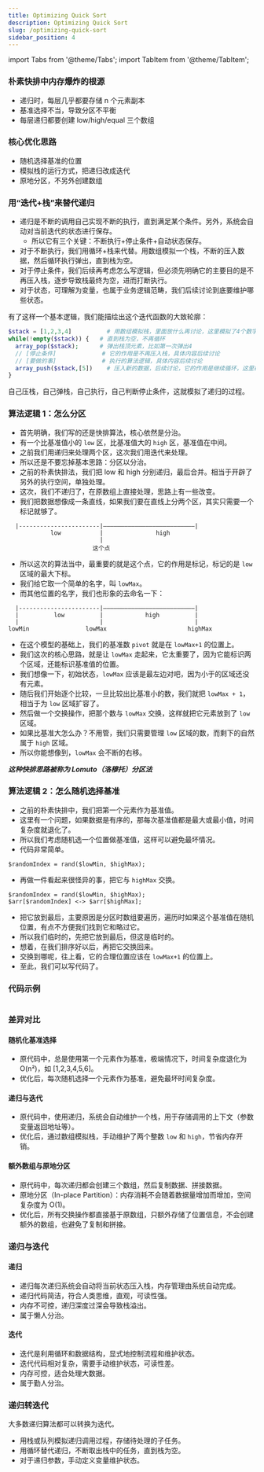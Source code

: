 ```yaml
---
title: Optimizing Quick Sort
description: Optimizing Quick Sort
slug: /optimizing-quick-sort
sidebar_position: 4
---
```


import Tabs from '@theme/Tabs';
import TabItem from '@theme/TabItem';

### 朴素快排中内存爆炸的根源

- 递归时，每层几乎都要存储 n 个元素副本
- 基准选择不当，导致分区不平衡
- 每层递归都要创建 low/high/equal 三个数组

### 核心优化思路

- 随机选择基准的位置
- 模拟栈的运行方式，把递归改成迭代
- 原地分区，不另外创建数组

### 用“迭代+栈”来替代递归

- 递归是不断的调用自己实现不断的执行，直到满足某个条件。另外，系统会自动对当前迭代的状态进行保存。
  - 所以它有三个关键：不断执行+停止条件+自动状态保存。
- 对于不断执行，我们用循环+栈来代替。用数组模拟一个栈，不断的压入数据，然后循环执行弹出，直到栈为空。
- 对于停止条件，我们后续再考虑怎么写逻辑，但必须先明确它的主要目的是不再压入栈，逐步导致栈最终为空，进而打断执行。
- 对于状态，可理解为变量，也属于业务逻辑范畴，我们后续讨论到底要维护哪些状态。

有了这样一个基本逻辑，我们能描绘出这个迭代函数的大致轮廓：

```php
$stack = [1,2,3,4]          # 用数组模拟栈，里面放什么再讨论，这里模拟了4个数字
while(!empty($stack)) {   # 直到栈为空，不再循环
  array_pop($stack);      # 弹出栈顶元素，比如第一次弹出4
  // [停止条件]             # 它的作用是不再压入栈，具体内容后续讨论
  // [要做的事]             # 执行的算法逻辑，具体内容后续讨论
  array_push($stack,[5])    # 压入新的数据，后续讨论，它的作用是继续循环，这里模拟压入了数字5
}

```

自己压栈，自己弹栈，自己执行，自己判断停止条件，这就模拟了递归的过程。

### 算法逻辑 1：怎么分区

- 首先明确，我们写的还是快排算法，核心依然是分治。
- 有一个比基准值小的 `low` 区，比基准值大的 `high` 区，基准值在中间。
- 之前我们用递归来处理两个区，这次我们用迭代来处理。
- 所以还是不要忘掉基本思路：分区以分治。
- 之前的朴素快排法，我们把 low 和 high 分别递归，最后合并。相当于开辟了另外的执行空间，单独处理。
- 这次，我们不递归了，在原数组上直接处理，思路上有一些改变。
- 我们把数据想像成一条直线，如果我们要在直线上分两个区，其实只需要一个标记就够了。

```
  |-----------------------|——————————————————————————|
            low           |               high
                          |
                        这个点
```

- 所以这次的算法当中，最重要的就是这个点，它的作用是标记，标记的是 `low` 区域的最大下标。
- 我们给它取一个简单的名字，叫 `lowMax`。
- 而其他位置的名字，我们也形象的去命名一下：

```
  |-----------------------|——————————————————————————|
  |          low          |            high          |
  |                       |                          |
lowMin                lowMax                       highMax
```

- 在这个模型的基础上，我们的基准数 `pivot` 就是在 `lowMax+1` 的位置上。
- 我们这次的核心思路，就是让 `lowMax` 走起来，它太重要了，因为它能标识两个区域，还能标识基准值的位置。
- 我们想像一下，初始状态，`lowMax` 应该是最左边对吧，因为小于的区域还没有元素。
- 随后我们开始逐个比较，一旦比较出比基准小的数，我们就把 `lowMax + 1`，相当于为 `low` 区域扩容了。
- 然后做一个交换操作，把那个数与 `lowMax` 交换，这样就把它元素放到了 `low` 区域。
- 如果比基准大怎么办？不用管，我们只需要管理 `low` 区域的数，而剩下的自然属于 `high` 区域。
- 所以你能想像到，`lowMax` 会不断的右移。

**_这种快排思路被称为 Lomuto（洛穆托）分区法_**

### 算法逻辑 2：怎么随机选择基准

- 之前的朴素快排中，我们把第一个元素作为基准值。
- 这里有一个问题，如果数据是有序的，那每次基准值都是最大或最小值，时间复杂度就退化了。
- 所以我们考虑随机选一个位置做基准值，这样可以避免最坏情况。
- 代码非常简单。

```
$randomIndex = rand($lowMin, $highMax);
```

- 再做一件看起来很怪异的事，把它与 `highMax` 交换。

```
$randomIndex = rand($lowMin, $highMax);
$arr[$randomIndex] <-> $arr[$highMax];
```

- 把它放到最后，主要原因是分区时数组要遍历，遍历时如果这个基准值在随机位置，有点不方便我们找到它和略过它。
- 所以我们临时的，先把它放到最后，但这是临时的。
- 想着，在我们排序好以后，再把它交换回来。
- 交换到哪呢，往上看，它的合理位置应该在 `lowMax+1` 的位置上。
- 至此，我们可以写代码了。

### 代码示例

<Tabs className="lang-tabs" groupId="lang" queryString>
  <TabItem value="php" label="PHP">

```php file=../code-examples/quick-sort-lomuto/quick-sort-lomuto.php

```

  </TabItem>
</Tabs>

### 差异对比

#### 随机化基准选择

- 原代码中，总是使用第一个元素作为基准，极端情况下，时间复杂度退化为 O(n²)，如 [1,2,3,4,5,6]。
- 优化后，每次随机选择一个元素作为基准，避免最坏时间复杂度。

#### 递归与迭代

- 原代码中，使用递归，系统会自动维护一个栈，用于存储调用的上下文（参数变量返回地址等）。
- 优化后，通过数组模拟栈，手动维护了两个整数 `low` 和 `high`，节省内存开销。

#### 额外数组与原地分区

- 原代码中，每次递归都会创建三个数组，然后复制数据、拼接数据。
- 原地分区（In-place Partition）：内存消耗不会随着数据量增加而增加，空间复杂度为 O(1)。
- 优化后，所有交换操作都直接基于原数组，只额外存储了位置信息，不会创建额外的数组，也避免了复制和拼接。

### 递归与迭代

#### 递归

- 递归每次递归系统会自动将当前状态压入栈，内存管理由系统自动完成。
- 递归代码简洁，符合人类思维，直观，可读性强。
- 内存不可控，递归深度过深会导致栈溢出。
- 属于懒人分治。

#### 迭代

- 迭代是利用循环和数据结构，显式地控制流程和维护状态。
- 迭代代码相对复杂，需要手动维护状态，可读性差。
- 内存可控，适合处理大数据。
- 属于勤人分治。

### 递归转迭代

大多数递归算法都可以转换为迭代。

- 用栈或队列模拟递归调用过程，存储待处理的子任务。
- 用循环替代递归，不断取出栈中的任务，直到栈为空。
- 对于递归参数，手动定义变量维护状态。
